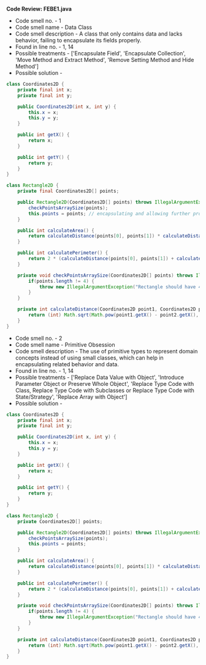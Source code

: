 **Code Review: FEBE1.java**
- Code smell no. - 1
- Code smell name - Data Class
- Code smell description - A class that only contains data and lacks behavior, failing to encapsulate its fields properly.
- Found in line no. - 1, 14
- Possible treatments - ['Encapsulate Field', 'Encapsulate Collection', 'Move Method and Extract Method', 'Remove Setting Method and Hide Method']
- Possible solution - 
```java
class Coordinates2D {
    private final int x;
    private final int y;

    public Coordinates2D(int x, int y) {
        this.x = x;
        this.y = y;
    }

    public int getX() {
        return x;
    }

    public int getY() {
        return y;
    }
}

class Rectangle2D {
    private final Coordinates2D[] points;

    public Rectangle2D(Coordinates2D[] points) throws IllegalArgumentException {
        checkPointsArraySize(points);
        this.points = points; // encapsulating and allowing further processing within the class
    }

    public int calculateArea() {
        return calculateDistance(points[0], points[1]) * calculateDistance(points[0], points[3]);
    }

    public int calculatePerimeter() {
        return 2 * (calculateDistance(points[0], points[1]) + calculateDistance(points[0], points[3]));
    }

    private void checkPointsArraySize(Coordinates2D[] points) throws IllegalArgumentException {
        if(points.length != 4) {
            throw new IllegalArgumentException("Rectangle should have 4 points");
        }
    }

    private int calculateDistance(Coordinates2D point1, Coordinates2D point2) {
        return (int) Math.sqrt(Math.pow(point1.getX() - point2.getX(), 2) + Math.pow(point1.getY() - point2.getY(), 2));
    }
}
```

- Code smell no. - 2
- Code smell name - Primitive Obsession
- Code smell description - The use of primitive types to represent domain concepts instead of using small classes, which can help in encapsulating related behavior and data.
- Found in line no. - 1, 14
- Possible treatments - ['Replace Data Value with Object', 'Introduce Parameter Object or Preserve Whole Object', 'Replace Type Code with Class, Replace Type Code with Subclasses or Replace Type Code with State/Strategy', 'Replace Array with Object']
- Possible solution - 
```java
class Coordinates2D {
    private final int x;
    private final int y;

    public Coordinates2D(int x, int y) {
        this.x = x;
        this.y = y;
    }

    public int getX() {
        return x;
    }

    public int getY() {
        return y;
    }
}

class Rectangle2D {
    private Coordinates2D[] points;

    public Rectangle2D(Coordinates2D[] points) throws IllegalArgumentException {
        checkPointsArraySize(points);
        this.points = points;
    }

    public int calculateArea() {
        return calculateDistance(points[0], points[1]) * calculateDistance(points[0], points[3]);
    }

    public int calculatePerimeter() {
        return 2 * (calculateDistance(points[0], points[1]) + calculateDistance(points[0], points[3]));
    }

    private void checkPointsArraySize(Coordinates2D[] points) throws IllegalArgumentException {
        if(points.length != 4) {
            throw new IllegalArgumentException("Rectangle should have 4 points");
        }
    }

    private int calculateDistance(Coordinates2D point1, Coordinates2D point2) {
        return (int) Math.sqrt(Math.pow(point1.getX() - point2.getX(), 2) + Math.pow(point1.getY() - point2.getY(), 2));
    }
}
```